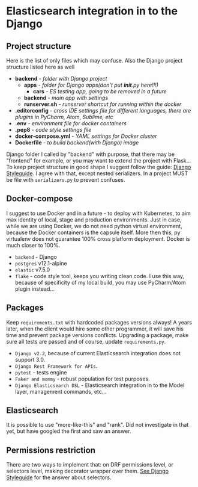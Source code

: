 # Elasticsearch integration in to the Django

## Project structure

Here is the list of only files which may confuse. Also the Django project structure listed here as well

- **backend** - *folder with Django project*
    - **apps** - *folder for Django apps(don't put __init__.py here!!!)*
        - **cars** - *ES testing app, going to be removed in a future*
    - **backend** - *main app with settings*
    - **runserver.sh** - *runserver shortcut for running within the docker*
- **.editorconfig** - *cross IDE settings file for different languages, there are plugins in PyCharm, Atom, Sublime, etc*
- **.env** - *environment file for docker containers*
- **.pep8** - *code style settings file*
- **docker-compose.yml** - *YAML settings for Docker cluster*
- **Dockerfile** - *to build backend(with Django) image*

Django folder I called by "backend" with purpose, that there may be "frontend" for example, or you may want to extend the project with Flask...
To keep project structure in good shape I suggest follow the guide:
[Django Styleguide](https://github.com/HackSoftware/Django-Styleguide#django-styleguide). I agree with that, except nested serializers. In a project MUST be file with `serializers.py` to prevent confuses.

## Docker-compose

I suggest to use Docker and in a future - to deploy with Kubernetes, to aim max identity of local, stage and production environments. Just in case, while we are using Docker, we do not need python virtual environment, because the Docker containers is the capsule itself. More then this, py virtualenv does not guarantee 100% cross platform deployment. Docker is much closer to 100%.

- `backend` - Django
- `postgres` v12.1-alpine
- `elastic` v7.5.0
- `flake` - code style tool, keeps you writing clean code. I use this way, because of specificity of my local build, you may use PyCharm/Atom plugin instead...

## Packages

Keep `requirements.txt` with hardcoded packages versions always! A years later, when the client would hire some other programmer, it will save his time and prevent package versions conflicts. Upgrading a package, make sure all tests are passed and of course, update `requirements.py`.

- `Django v2.2`, because of current Elasticsearch integration does not support 3.0.
- `Django Rest Framework for APIs`.
- `pytest` - tests engine
- `Faker and mommy` - robust population for test purposes.
- `Django Elasticsearch DSL` - Elasticsearch integration in to the Model layer, management commands, etc...

## Elasticsearch

It is possible to use "more-like-this" and "rank". Did not investigate in that yet, but have googled the first and saw an answer.

## Permissions restriction

There are two ways to implement that: on DRF permissions level, or selectors level, making decorator wrapper over them.
[See Django Styleguide](https://github.com/HackSoftware/Django-Styleguide#django-styleguide) for the answer about selectors.
